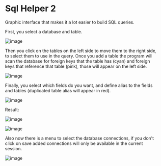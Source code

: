 # Sql Helper 2
Graphic interface that makes it a lot easier to build SQL queries.

First, you select a database and table.

![image](https://github.com/Thiago099/sql-helper-2/assets/66787043/2eeb15d0-d565-47bf-84f1-d3f091e2c9d8)

Then you click on the tables on the left side to move them to the right side, to select them to use in the query. Once you add a table the program will scan the database for foreign keys that the table has (cyan) and foreign keys that reference that table (pink), those will appear on the left side.

![image](https://github.com/Thiago099/sql-helper-2/assets/66787043/97fbd9fc-c9a7-48c6-a812-a559a71d49b1)

Finally, you select which fields do you want, and define alias to the fields and tables (duplicated table alias will appear in red).

![image](https://github.com/Thiago099/sql-helper-2/assets/66787043/d0f9c5ce-2456-4cda-99f5-55b50a3247d7)

Result:

![image](https://github.com/Thiago099/sql-helper-2/assets/66787043/98434b68-d882-4c42-87e1-ae0da00a03bf)

![image](https://github.com/Thiago099/sql-helper-2/assets/66787043/4904e7cc-39de-43ef-8778-8fa972a6a334)

Also now there is a menu to select the database connections, if you don't click on save added connections will only be available in the current session.

![image](https://github.com/Thiago099/sql-helper-2/assets/66787043/ac4e4648-102c-4051-94af-85307a8fedde)
